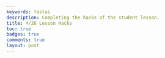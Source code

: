 ```yaml
---
keywords: fastai
description: Completing the hacks of the student lesson.
title: 4/26 Lesson Hacks
toc: true 
badges: true
comments: true
layout: post
---
```


